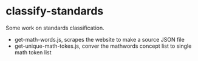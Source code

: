 classify-standards
==================

Some work on standards classification.

* get-math-words.js, scrapes the website to make a source JSON file
* get-unique-math-tokes.js, conver the mathwords concept list to single math token list
